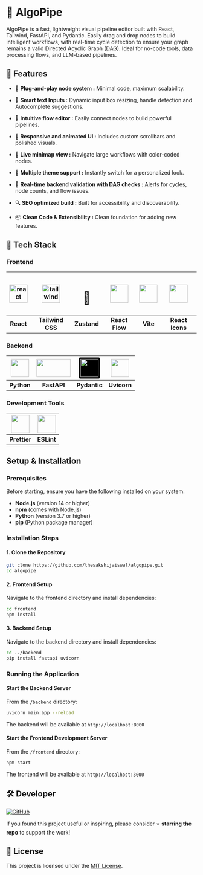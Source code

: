# 🧩 AlgoPipe

AlgoPipe is a fast, lightweight visual pipeline editor built with React, Tailwind, FastAPI, and Pydantic. Easily drag and drop nodes to build intelligent workflows, with real-time cycle detection to ensure your graph remains a valid Directed Acyclic Graph (DAG). Ideal for no-code tools, data processing flows, and LLM-based pipelines.

## 🚀 Features

- 🔩 **Plug-and-play node system :** Minimal code, maximum scalability.

- 📝 **Smart text Inputs :** Dynamic input box resizing, handle detection and Autocomplete suggestions.

- 🎯 **Intuitive flow editor :** Easily connect nodes to build powerful pipelines.

- 🎨 **Responsive and animated UI :** Includes custom scrollbars and polished visuals.

- 🧭 **Live minimap view :** Navigate large workflows with color-coded nodes.

- 🌈 **Multiple theme support :** Instantly switch for a personalized look.

- 📡 **Real-time backend validation with DAG checks :** Alerts for cycles, node counts, and flow issues.

- 🔍 **SEO optimized build :** Built for accessibility and discoverability.

- 📦 **Clean Code & Extensibility :** Clean foundation for adding new features.

## 🧰 Tech Stack

### Frontend

| <img src="https://cdn.jsdelivr.net/gh/devicons/devicon/icons/react/react-original.svg" width="48" height="48" alt="react"> | <img src="https://cdn.jsdelivr.net/gh/devicons/devicon/icons/tailwindcss/tailwindcss-original.svg" width="48" height="48" alt="tailwind"> | <h1>🐻</h1> | <img src="https://reactflow.dev/img/logo.svg" width="48" height="48"> | <img src="https://cdn.jsdelivr.net/gh/devicons/devicon/icons/vitejs/vitejs-original.svg" width="48" height="48"> | <img src="https://raw.githubusercontent.com/react-icons/react-icons/master/react-icons.svg" width="48" height="48"> |
|:---:|:---:|:---:|:---:|:---:|:---:|
| **React** | **Tailwind CSS** | **Zustand** | **React Flow** | **Vite** | **React Icons** |

### Backend

| <img src="https://cdn.jsdelivr.net/gh/devicons/devicon/icons/python/python-original.svg" width="48" height="48"> | <img src="https://fastapi.tiangolo.com/img/logo-margin/logo-teal.png" width="90" height="48"> | <img src="https://avatars.githubusercontent.com/u/110818415?s=48&v=4" width="48" height="48" style="background-color: #000000; padding: 4px; border-radius: 4px;"> | <img src="https://www.uvicorn.org/uvicorn.png" width="48" height="48"> |
|:---:|:---:|:---:|:---:|
| **Python** | **FastAPI** | **Pydantic** | **Uvicorn** |

### Development Tools

| <img src="https://prettier.io/icon.png" width="48" height="48"> | <img src="https://cdn.jsdelivr.net/gh/devicons/devicon/icons/eslint/eslint-original.svg" width="48" height="48"> |
|:---:|:---:|
| **Prettier** | **ESLint** |


## Setup & Installation

### Prerequisites

Before starting, ensure you have the following installed on your system:

- **Node.js** (version 14 or higher)
- **npm** (comes with Node.js)
- **Python** (version 3.7 or higher)
- **pip** (Python package manager)

### Installation Steps

#### 1. Clone the Repository

```bash
git clone https://github.com/thesakshijaiswal/algopipe.git
cd algopipe
```

#### 2. Frontend Setup

Navigate to the frontend directory and install dependencies:

```bash
cd frontend
npm install
```

#### 3. Backend Setup

Navigate to the backend directory and install dependencies:

```bash
cd ../backend
pip install fastapi uvicorn
```

### Running the Application

#### Start the Backend Server

From the `/backend` directory:

```bash
uvicorn main:app --reload
```

The backend will be available at `http://localhost:8000`

#### Start the Frontend Development Server

From the `/frontend` directory:

```bash
npm start
```

The frontend will be available at `http://localhost:3000`

## 🛠 Developer

[![GitHub](https://img.shields.io/badge/GitHub-thesakshijaiswal-181717?style=for-the-badge&logo=github)](https://github.com/thesakshijaiswal)

If you found this project useful or inspiring, please consider ⭐️ **starring the repo** to support the work!

## 📄 License

This project is licensed under the [MIT License](LICENSE).